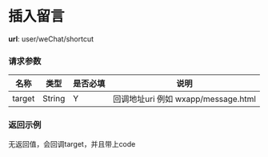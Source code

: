 插入留言
=======

**url**: user/weChat/shortcut

### 请求参数
|     名称    | 类型 | 是否必填 |                                    说明                                   |
|-------------|------|----------|---------------------------------------------------------------------------|
| target | String  | Y      | 回调地址uri   例如 wxapp/message.html

### 返回示例
无返回值，会回调target，并且带上code
